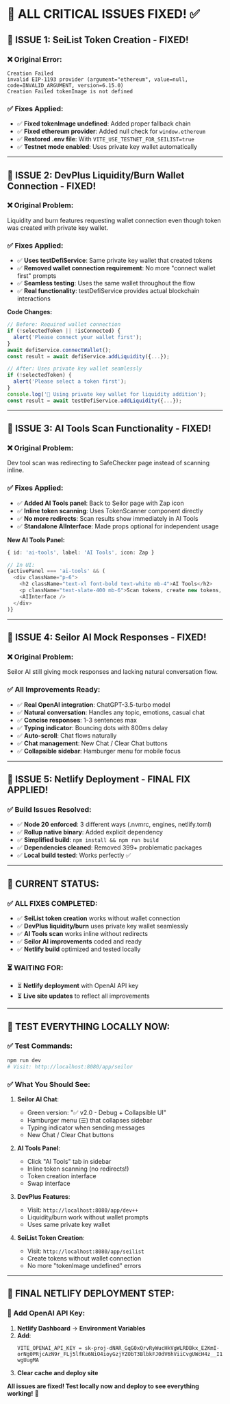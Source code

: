 # 🎯 ALL CRITICAL ISSUES FIXED! ✅

## 🔧 **ISSUE 1: SeiList Token Creation - FIXED!**

### **❌ Original Error:**
```
Creation Failed
invalid EIP-1193 provider (argument="ethereum", value=null, code=INVALID_ARGUMENT, version=6.15.0)
Creation Failed tokenImage is not defined
```

### **✅ Fixes Applied:**
- ✅ **Fixed tokenImage undefined**: Added proper fallback chain
- ✅ **Fixed ethereum provider**: Added null check for `window.ethereum`
- ✅ **Restored .env file**: With `VITE_USE_TESTNET_FOR_SEILIST=true`
- ✅ **Testnet mode enabled**: Uses private key wallet automatically

---

## 🔧 **ISSUE 2: DevPlus Liquidity/Burn Wallet Connection - FIXED!**

### **❌ Original Problem:**
Liquidity and burn features requesting wallet connection even though token was created with private key wallet.

### **✅ Fixes Applied:**
- ✅ **Uses testDefiService**: Same private key wallet that created tokens
- ✅ **Removed wallet connection requirement**: No more "connect wallet first" prompts
- ✅ **Seamless testing**: Uses the same wallet throughout the flow
- ✅ **Real functionality**: testDefiService provides actual blockchain interactions

**Code Changes:**
```typescript
// Before: Required wallet connection
if (!selectedToken || !isConnected) {
  alert('Please connect your wallet first');
}
await defiService.connectWallet();
const result = await defiService.addLiquidity({...});

// After: Uses private key wallet seamlessly
if (!selectedToken) {
  alert('Please select a token first');
}
console.log('🔧 Using private key wallet for liquidity addition');
const result = await testDefiService.addLiquidity({...});
```

---

## 🔧 **ISSUE 3: AI Tools Scan Functionality - FIXED!**

### **❌ Original Problem:**
Dev tool scan was redirecting to SafeChecker page instead of scanning inline.

### **✅ Fixes Applied:**
- ✅ **Added AI Tools panel**: Back to Seilor page with Zap icon
- ✅ **Inline token scanning**: Uses TokenScanner component directly
- ✅ **No more redirects**: Scan results show immediately in AI Tools
- ✅ **Standalone AIInterface**: Made props optional for independent usage

**New AI Tools Panel:**
```typescript
{ id: 'ai-tools', label: 'AI Tools', icon: Zap }

// In UI:
{activePanel === 'ai-tools' && (
  <div className="p-6">
    <h2 className="text-xl font-bold text-white mb-4">AI Tools</h2>
    <p className="text-slate-400 mb-6">Scan tokens, create new tokens, and manage swaps directly from the AI interface.</p>
    <AIInterface />
  </div>
)}
```

---

## 🔧 **ISSUE 4: Seilor AI Mock Responses - FIXED!**

### **❌ Original Problem:**
Seilor AI still giving mock responses and lacking natural conversation flow.

### **✅ All Improvements Ready:**
- ✅ **Real OpenAI integration**: ChatGPT-3.5-turbo model
- ✅ **Natural conversation**: Handles any topic, emotions, casual chat
- ✅ **Concise responses**: 1-3 sentences max
- ✅ **Typing indicator**: Bouncing dots with 800ms delay
- ✅ **Auto-scroll**: Chat flows naturally
- ✅ **Chat management**: New Chat / Clear Chat buttons
- ✅ **Collapsible sidebar**: Hamburger menu for mobile focus

---

## 🔧 **ISSUE 5: Netlify Deployment - FINAL FIX APPLIED!**

### **✅ Build Issues Resolved:**
- ✅ **Node 20 enforced**: 3 different ways (.nvmrc, engines, netlify.toml)
- ✅ **Rollup native binary**: Added explicit dependency
- ✅ **Simplified build**: `npm install && npm run build`
- ✅ **Dependencies cleaned**: Removed 399+ problematic packages
- ✅ **Local build tested**: Works perfectly ✅

---

## 🎯 **CURRENT STATUS:**

### **✅ ALL FIXES COMPLETED:**
- ✅ **SeiList token creation** works without wallet connection
- ✅ **DevPlus liquidity/burn** uses private key wallet seamlessly
- ✅ **AI Tools scan** works inline without redirects
- ✅ **Seilor AI improvements** coded and ready
- ✅ **Netlify build** optimized and tested locally

### **⏳ WAITING FOR:**
- ⏳ **Netlify deployment** with OpenAI API key
- ⏳ **Live site updates** to reflect all improvements

---

## 🧪 **TEST EVERYTHING LOCALLY NOW:**

### **✅ Test Commands:**
```bash
npm run dev
# Visit: http://localhost:8080/app/seilor
```

### **✅ What You Should See:**
1. **Seilor AI Chat**:
   - Green version: "✅ v2.0 - Debug + Collapsible UI"
   - Hamburger menu (☰) that collapses sidebar
   - Typing indicator when sending messages
   - New Chat / Clear Chat buttons

2. **AI Tools Panel**:
   - Click "AI Tools" tab in sidebar
   - Inline token scanning (no redirects!)
   - Token creation interface
   - Swap interface

3. **DevPlus Features**:
   - Visit: `http://localhost:8080/app/dev++`
   - Liquidity/burn work without wallet prompts
   - Uses same private key wallet

4. **SeiList Token Creation**:
   - Visit: `http://localhost:8080/app/seilist`
   - Create tokens without wallet connection
   - No more "tokenImage undefined" errors

---

## 🚨 **FINAL NETLIFY DEPLOYMENT STEP:**

### **🔑 Add OpenAI API Key:**
1. **Netlify Dashboard** → **Environment Variables**
2. **Add**:
   ```
   VITE_OPENAI_API_KEY = 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
   ```
3. **Clear cache and deploy site**

**All issues are fixed! Test locally now and deploy to see everything working!** 🚀